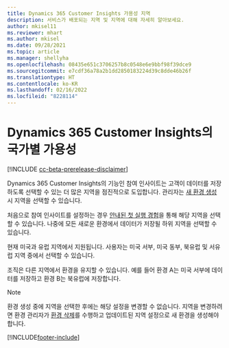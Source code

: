 ```yaml
---
title: Dynamics 365 Customer Insights 가용성 지역
description: 서비스가 배포되는 지역 및 지역에 대해 자세히 알아보세요.
author: mkisel11
ms.reviewer: mhart
ms.author: mkisel
ms.date: 09/28/2021
ms.topic: article
ms.manager: shellyha
ms.openlocfilehash: 08435e651c3706257b8c0548e6e9bbf98f39dce9
ms.sourcegitcommit: e7cdf36a78a2b1dd2850183224d39c8dde46b26f
ms.translationtype: HT
ms.contentlocale: ko-KR
ms.lasthandoff: 02/16/2022
ms.locfileid: "8228114"
---
```

# <a name="regional-availability-for-dynamics-365-customer-insights"></a>Dynamics 365 Customer Insights의 국가별 가용성

[!INCLUDE [cc-beta-prerelease-disclaimer](includes/cc-beta-prerelease-disclaimer.md)]

Dynamics 365 Customer Insights의 기능인 참여 인사이트는 고객이 데이터를 저장하도록 선택할 수 있는 더 많은 지역을 점진적으로 도입합니다. 관리자는 [새 환경 생성](create-new-environment.md) 시 지역을 선택할 수 있습니다. 

처음으로 참여 인사이트를 설정하는 경우 [안내된 첫 실행 경험](quickstart.md)을 통해 해당 지역을 선택할 수 있습니다. 나중에 모든 새로운 환경에서 데이터가 저장될 하위 지역을 선택할 수 있습니다.

현재 미국과 유럽 지역에서 지원됩니다. 사용자는 미국 서부, 미국 동부, 북유럽 및 서유럽 지역 중에서 선택할 수 있습니다.

조직은 다른 지역에서 환경을 유지할 수 있습니다. 예를 들어 환경 A는 미국 서부에 데이터를 저장하고 환경 B는 북유럽에 저장합니다.

> [!NOTE]
> 환경 생성 중에 지역을 선택한 후에는 해당 설정을 변경할 수 없습니다. 지역을 변경하려면 환경 관리자가 [환경 삭제](manage-environments-workspaces.md#delete-an-environment)를 수행하고 업데이트된 지역 설정으로 새 환경을 생성해야 합니다.


[!INCLUDE[footer-include](../includes/footer-banner.md)]
